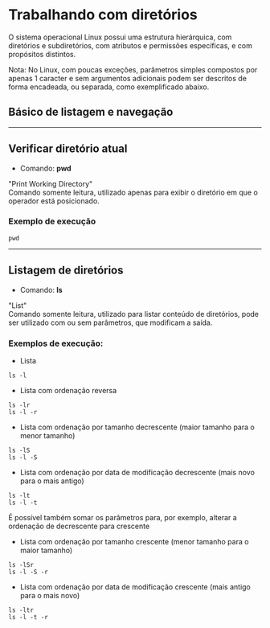 # Trabalhando com diretórios

O sistema operacional Linux possui uma estrutura hierárquica, com diretórios e subdiretórios, com atributos e permissões específicas, e com propósitos distintos.

Nota: No Linux, com poucas exceções, parâmetros simples compostos por apenas 1 caracter e sem argumentos adicionais podem ser descritos de forma encadeada, ou separada, como exemplificado abaixo.

## Básico de listagem e navegação
---


## Verificar diretório atual
- Comando: **pwd**

"Print Working Directory"  
Comando somente leitura, utilizado apenas para exibir o diretório em que o operador está posicionado.  

### Exemplo de execução
```console
pwd
```
---
## Listagem de diretórios

- Comando: **ls**

"List"  
Comando somente leitura, utilizado para listar conteúdo de diretórios, pode ser utilizado com ou sem parâmetros, que modificam a saída.  


### Exemplos de execução:

- Lista
```console 
ls -l
```

- Lista com ordenação reversa
```console 
ls -lr 
ls -l -r
```

- Lista com ordenação por tamanho decrescente (maior tamanho para o menor tamanho)
```console 
ls -lS
ls -l -S
```
	
- Lista com ordenação por data de modificação decrescente (mais novo para o mais antigo)
```console 
ls -lt
ls -l -t
```
	
É possível também somar os parâmetros para, por exemplo, alterar a ordenação de decrescente para crescente

- Lista com ordenação por tamanho crescente (menor tamanho para o maior tamanho)
```console 
ls -lSr
ls -l -S -r
```
	
- Lista com ordenação por data de modificação crescente (mais antigo para o mais novo)
```console 
ls -ltr
ls -l -t -r
```
